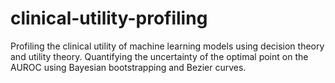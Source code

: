 # clinical-utility-profiling
 Profiling the clinical utility of machine learning models using decision theory and utility theory. Quantifying the uncertainty of the optimal point on the AUROC using Bayesian bootstrapping and Bezier curves.
